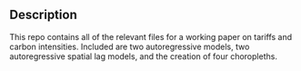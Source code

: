 ## Description

This repo contains all of the relevant files for a working paper on tariffs and carbon intensities. Included are two autoregressive models, two autoregressive spatial lag models, and the creation of four choropleths.
